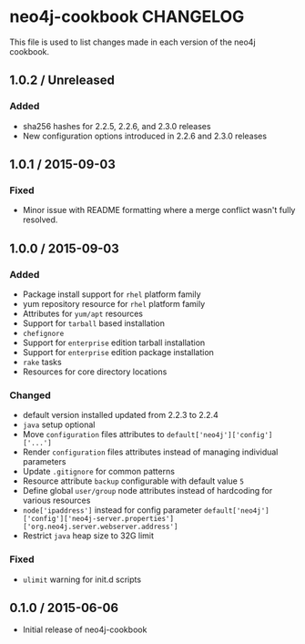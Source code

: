 # neo4j-cookbook CHANGELOG

This file is used to list changes made in each version of the neo4j cookbook.

## 1.0.2 / Unreleased

### Added
* sha256 hashes for 2.2.5, 2.2.6, and 2.3.0 releases
* New configuration options introduced in 2.2.6 and 2.3.0 releases

## 1.0.1 / 2015-09-03

### Fixed
* Minor issue with README formatting where a merge conflict wasn't fully resolved.

## 1.0.0 / 2015-09-03

### Added
* Package install support for `rhel` platform family
* yum repository resource for `rhel` platform family
* Attributes for `yum/apt` resources
* Support for `tarball` based installation
* `chefignore`
* Support for `enterprise` edition tarball installation
* Support for `enterprise` edition package installation
* `rake` tasks
* Resources for core directory locations

### Changed
* default version installed updated from 2.2.3 to 2.2.4
* `java` setup optional
* Move `configuration` files attributes to `default['neo4j']['config']['...']`
* Render `configuration` files attributes instead of managing individual parameters
* Update `.gitignore` for common patterns
* Resource attribute `backup` configurable with default value `5`
* Define global `user/group` node attributes instead of hardcoding for various resources
* `node['ipaddress']` instead for config parameter `default['neo4j']['config']['neo4j-server.properties']['org.neo4j.server.webserver.address']`
* Restrict `java` heap size to 32G limit

### Fixed
* `ulimit` warning for init.d scripts

## 0.1.0 / 2015-06-06

* Initial release of neo4j-cookbook
